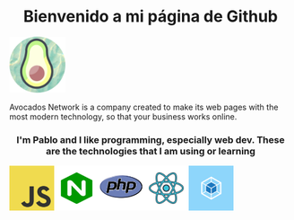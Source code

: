 <h1 style="text-align: center;"> Bienvenido a mi página de Github </h1>
<img src="./readme-img/avocado_log.png" alt="Avocados logo." width="100" height="100">
<p>Avocados Network is a company created to make its web pages with the most modern technology, so that your business works online.</p>
<h3 style="text-align: center;">I'm Pablo and I like programming, especially web dev. These are the technologies that I am using or learning</h3>
<center>
    <div style="display: flex;">
        <img src="./readme-img/javascript-icon-png.png" alt="Js logo" width="80" height="80">
        <img src="./readme-img/nginx.png" alt="nginx logo" width="80" height="80">
        <img src="./readme-img/pnghost_php-software-development-kit-logo-node-js-programmer.png" alt="php logo" width="80" height="80">
        <img src="./readme-img/react.png" alt="reactjs logo" width="80" height="80">
        <img src="./readme-img/webpack.png" alt="webpack logo" width="80" height="80">
    </div>
</center>